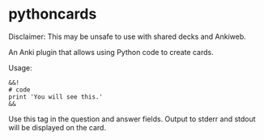 pythoncards
===========

Disclaimer: This may be unsafe to use with shared decks and Ankiweb.

An Anki plugin that allows using Python code to create cards.

Usage:

	&&!
	# code
	print 'You will see this.'
	&&

Use this tag in the question and answer fields. Output to stderr and stdout will be displayed on the card.